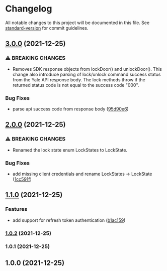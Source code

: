 # Changelog

All notable changes to this project will be documented in this file. See [standard-version](https://github.com/conventional-changelog/standard-version) for commit guidelines.

## [3.0.0](https://github.com/jorgenkg/nodejs-yale-doorman/compare/v2.0.0...v3.0.0) (2021-12-25)


### ⚠ BREAKING CHANGES

* Removes SDK response objects from lockDoor() and unlockDoor().
This change also introduce parsing of lock/unlock command success status from the
Yale API response body. The lock methods throw if the returned status code is not equal
to the success code "000".

### Bug Fixes

* parse api success code from response body ([95d90e6](https://github.com/jorgenkg/nodejs-yale-doorman/commit/95d90e6045a7a7eb7b296da255bbb3f452e233a7))

## [2.0.0](https://github.com/jorgenkg/nodejs-yale-doorman/compare/v1.1.0...v2.0.0) (2021-12-25)


### ⚠ BREAKING CHANGES

* Renamed the lock state enum LockStates to LockState.

### Bug Fixes

* add missing client credentials and rename LockStates -> LockState ([1cc591f](https://github.com/jorgenkg/nodejs-yale-doorman/commit/1cc591f77f2c35cf13cec42e44106cd003bc59ed))

## [1.1.0](https://github.com/jorgenkg/nodejs-yale-doorman/compare/v1.0.2...v1.1.0) (2021-12-25)


### Features

* add support for refresh token authentication ([b1ac159](https://github.com/jorgenkg/nodejs-yale-doorman/commit/b1ac159964112a7c7c4d973bbd895f785afdc7b2))

### [1.0.2](https://github.com/jorgenkg/nodejs-yale-doorman/compare/v1.0.1...v1.0.2) (2021-12-25)

### 1.0.1 (2021-12-25)

## 1.0.0 (2021-12-25)
